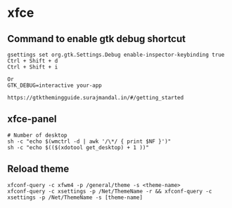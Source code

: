 # xfce

## Command to enable gtk debug shortcut
```
gsettings set org.gtk.Settings.Debug enable-inspector-keybinding true
Ctrl + Shift + d
Ctrl + Shift + i

Or 
GTK_DEBUG=interactive your-app

https://gtkthemingguide.surajmandal.in/#/getting_started
```

## xfce-panel
```
# Number of desktop
sh -c "echo $(wmctrl -d | awk '/\*/ { print $NF }')"
sh -c "echo $(($(xdotool get_desktop) + 1 ))"
```

## Reload theme

```
xfconf-query -c xfwm4 -p /general/theme -s <theme-name>
xfconf-query -c xsettings -p /Net/ThemeName -r && xfconf-query -c xsettings -p /Net/ThemeName -s [theme-name]
```

